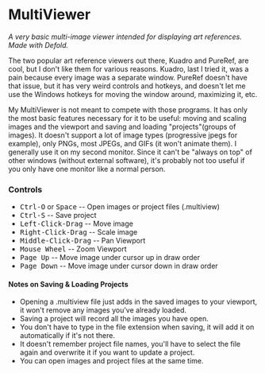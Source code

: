 
# MultiViewer
_A very basic multi-image viewer intended for displaying art references. Made with Defold._

The two popular art reference viewers out there, Kuadro and PureRef, are cool, but I don't like them for various reasons. Kuadro, last I tried it, was a pain because every image was a separate window. PureRef doesn't have that issue, but it has very weird controls and hotkeys, and doesn't let me use the Windows hotkeys for moving the window around, maximizing it, etc.

My MultiViewer is not meant to compete with those programs. It has only the most basic features necessary for it to be useful: moving and scaling images and the viewport and saving and loading "projects"(groups of images). It doesn't support a lot of image types (progressive jpegs for example), only PNGs, most JPEGs, and GIFs (it won't animate them). I generally use it on my second monitor. Since it can't be "always on top" of other windows (without external software), it's probably not too useful if you only have one monitor like a normal person.

### Controls
* <kbd>Ctrl-O</kbd> or <kbd>Space</kbd> -- Open images or project files (.multiview)
* <kbd>Ctrl-S</kbd> -- Save project
* <kbd>Left-Click-Drag</kbd> -- Move image
* <kbd>Right-Click-Drag</kbd> -- Scale image
* <kbd>Middle-Click-Drag</kbd> -- Pan Viewport
* <kbd>Mouse Wheel</kbd> -- Zoom Viewport
* <kbd>Page Up</kbd> -- Move image under cursor up in draw order
* <kbd>Page Down</kbd> -- Move image under cursor down in draw order

#### Notes on Saving & Loading Projects
* Opening a .multiview file just adds in the saved images to your viewport, it won't remove any images you've already loaded.
* Saving a project will record all the images you have open.
* You don't have to type in the file extension when saving, it will add it on automatically if it's not there.
* It doesn't remember project file names, you'll have to select the file again and overwrite it if you want to update a project.
* You can open images and project files at the same time.